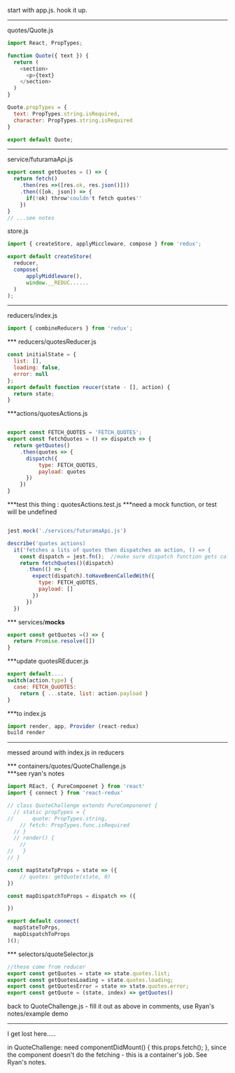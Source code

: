 start with app.js. hook it up. 
***
quotes/Quote.js
```js
import React, PropTypes;

function Quote({ text }) {
  return (
    <section> 
      <p>{text}
    </section>
  )
}

Quote.propTypes = {
  text: PropTypes.string.isRequired,
  character: PropTypes.string.isRequired
}

export default Quote;
```
***

service/futuramaApi.js
```js
export const getQuotes = () => {
  return fetch()
    .then(res =>([res.ok, res.json()]))
    .then(([ok, json]) => {
      if(!ok) throw'couldn't fetch quotes''
    })
}
// ...see notes
```
store.js
```js
import { createStore, applyMiccleware, compose } from 'redux';

export default createStore(
  reducer, 
  compose(
      applyMiddleware(),
      window.__REDUC......
  )
);

```
***
reducers/index.js
```js
import { combineReducers } from 'redux';

```
*** reducers/quotesReducer.js

```js
const initialState = {
  list: [],
  loading: false,
  error: null
};
export default function reucer(state - [], action) {
  return state;
}
```


***actions/quotesActions.js

```js

export const FETCH_QUOTES = 'FETCH_QUOTES';
export const fetchQuotes = () => dispatch => {
  return getQuotes()
    .then(quotes => {
      dispatch({
          type: FETCH_QUOTES,
          payload: quotes
      })
    })
}
```
***test this thing : quotesActions.test.js
    ***need a mock function, or test will be undefined
```js

jest.mock('./services/futuramaApi.js')

describe('quotes actions)
  it('fetches a lits of quotes then dispatches an action, () => {
    const dispatch = jest.fn();  //make sure dispatch function gets called with the appropiate object
    return fetchQuotes()(dispatch)
      .then(() => {
        expect(dispatch).toHaveBeenCalledWith({
          type: FETCH_qUOTES,
          payload: []
        })
      })
  })
```
*** services/__mocks__
```js
export const getQuotes =() => {
  return Promise.resolve([])
}
```
***update quotesREducer.js
```js
export default....
switch(action.type) {
  case: FETCH_QuUOTES:
    return { ...state, list: action.payload }
}
```
***to index.js
```js
import render, app, Provider (react-redux)
build render
```

***
messed around with index.js in reducers

*** containers/quotes/QuoteChallenge.js  
***see ryan's notes
```js
import REact, { PureCompoenet } from 'react'
import { connect } from 'react-redux'

// class QuoteChallenge extends PureComponenet {
  // static propTypes = {
//      quote: PropTypes.string,
    // fetch: PropTypes.func.isRequired
  // }
  // render() {
    // 
//   }
// }

const mapStateTpProps = state => ({
    // quotes: getQuote(state, 0)
})

const mapDispatchToProps = dispatch => ({

})

export default connect(
  mapStateToPrps,
  mapDispatchToProps
)();

```
*** selectors/quoteSelector.js
```js
//these come from reducer
export const getQuotes = state => state.quotes.list;
export const getQuotesLoading = state.quotes.loading;
export const getQuotesError = state => state.quotes.error;
export const getQuote = (state, index) => getQuotes()
```

back to QuoteChallenge.js - fill it out as above in comments, use Ryan's notes/example demo

***
I get lost here.....

in QuoteChallenge: need componentDidMount() { this.props.fetch(); }, since the component doesn't do the fetching - this is a container's job. See Ryan's notes. 
